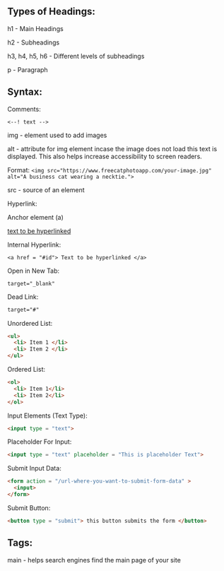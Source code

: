 ## Types of Headings:
h1 - Main Headings

h2 - Subheadings
 
h3, h4, h5, h6 - Different levels of subheadings

p - Paragraph

## Syntax:

Comments: 

`<--! text -->`

img - element used to add images

alt - attribute for img element incase the image does not load this text is displayed. This also helps increase accessibility to screen readers.

Format:
`<img src="https://www.freecatphotoapp.com/your-image.jpg" alt="A business cat wearing a necktie.">`

src - source of an element

Hyperlink:

Anchor element (a)

<a href = "link"> text to be hyperlinked </a>

Internal Hyperlink:

`<a href = "#id"> Text to be hyperlinked </a> `

Open in New Tab: 

`target="_blank"`

Dead Link:

```HTML
target="#"
```

Unordered List:
```HTML
<ul> 
  <li> Item 1 </li>
  <li> Item 2 </li> 
</ul> 
```

Ordered List:
```HTML
<ol>
  <li> Item 1</li>
  <li> Item 2</li>
</ol>
```

Input Elements (Text Type):
``` HTML
<input type = "text"> 
```

Placeholder For Input:
```HTML
<input type = "text" placeholder = "This is placeholder Text">
```

Submit Input Data:
```HTML
<form action = "/url-where-you-want-to-submit-form-data" >
  <input>
</form>
```

Submit Button:
```HTML
<button type = "submit"> this button submits the form </button>
```


## Tags:

main - helps search engines find the main page of your site
